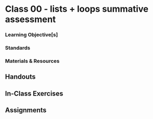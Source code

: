 # Class 00 - lists + loops summative assessment

### Learning Objective[s]

### Standards

### Materials & Resources

## Handouts

## In-Class Exercises

## Assignments
